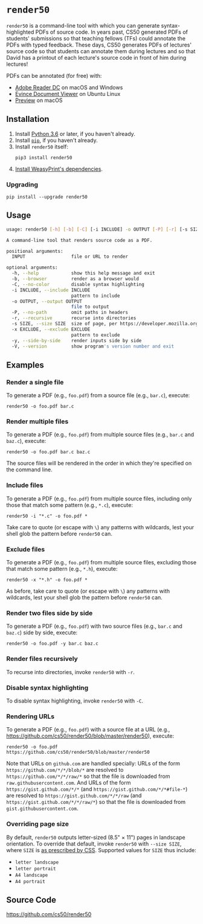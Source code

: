 # `render50`

`render50` is a command-line tool with which you can generate syntax-highlighted PDFs of source code. In years past, CS50 generated PDFs of students' submissions so that teaching fellows (TFs) could annotate the PDFs with typed feedback. These days, CS50 generates PDFs of lectures' source code so that students can annotate them during lectures and so that David has a printout of each lecture's source code in front of him during lectures!

PDFs can be annotated (for free) with:

- [Adobe Reader DC](https://acrobat.adobe.com/us/en/acrobat/pdf-reader.html) on macOS and Windows
- [Evince Document Viewer](https://help.ubuntu.com/community/Evince) on Ubuntu Linux
- [Preview](https://support.apple.com/en-us/HT201740) on macOS

## Installation

1. Install [Python 3.6](/python) or later, if you haven't already.
1. Install [`pip`](/pip), if you haven't already.
1. Install `render50` itself:
    ```
    pip3 install render50
    ```
1. [Install WeasyPrint's dependencies](http://weasyprint.readthedocs.io/en/latest/install.html).

### Upgrading

```
pip install --upgrade render50
```

## Usage

```bash
usage: render50 [-h] [-b] [-C] [-i INCLUDE] -o OUTPUT [-P] [-r] [-s SIZE] [-x EXCLUDE] [-y] [-V] [INPUT [INPUT ...]]

A command-line tool that renders source code as a PDF.

positional arguments:
  INPUT                 file or URL to render

optional arguments:
  -h, --help            show this help message and exit
  -b, --browser         render as a browser would
  -C, --no-color        disable syntax highlighting
  -i INCLUDE, --include INCLUDE
                        pattern to include
  -o OUTPUT, --output OUTPUT
                        file to output
  -P, --no-path         omit paths in headers
  -r, --recursive       recurse into directories
  -s SIZE, --size SIZE  size of page, per https://developer.mozilla.org/en-US/docs/Web/CSS/@page/size
  -x EXCLUDE, --exclude EXCLUDE
                        pattern to exclude
  -y, --side-by-side    render inputs side by side
  -V, --version         show program's version number and exit
```

## Examples

### Render a single file

To generate a PDF (e.g., `foo.pdf`) from a source file (e.g., `bar.c`), execute:

```
render50 -o foo.pdf bar.c
```

### Render multiple files

To generate a PDF (e.g., `foo.pdf`) from multiple source files (e.g., `bar.c` and `baz.c`), execute:

```
render50 -o foo.pdf bar.c baz.c
```

The source files will be rendered in the order in which they're specified on the command line.

### Include files

To generate a PDF (e.g., `foo.pdf`) from multiple source files, including only those that match some pattern (e.g., `*.c`), execute:

```
render50 -i "*.c" -o foo.pdf *
```

Take care to quote (or escape with `\`) any patterns with wildcards, lest your shell glob the pattern before `render50` can.

### Exclude files

To generate a PDF (e.g., `foo.pdf`) from multiple source files, excluding those that match some pattern (e.g., `*.h`), execute:

```
render50 -x "*.h" -o foo.pdf *
```

As before, take care to quote (or escape with `\`) any patterns with wildcards, lest your shell glob the pattern before `render50` can.

### Render two files side by side

To generate a PDF (e.g., `foo.pdf`) with two source files (e.g., `bar.c` and `baz.c`) side by side, execute:

```
render50 -o foo.pdf -y bar.c baz.c
```

### Render files recursively

To recurse into directories, invoke `render50` with `-r`.

### Disable syntax highlighting

To disable syntax highlighting, invoke `render50` with `-C`.

### Rendering URLs

To generate a PDF (e.g., `foo.pdf`) with a source file at a URL (e.g., https://github.com/cs50/render50/blob/master/render50), execute:

```
render50 -o foo.pdf https://github.com/cs50/render50/blob/master/render50
```

Note that URLs on `github.com` are handled specially: URLs of the form `https://github.com/*/*/blob/*` are resolved to `https://github.com/*/*/raw/*` so that the file is downloaded from `raw.githubusercontent.com`. And URLs of the form `https://gist.github.com/*/*` (and `https://gist.github.com/*/*#file-*`) are resolved to `https://gist.github.com/*/*/raw` (and `https://gist.github.com/*/*/raw/*`) so that the file is downloaded from `gist.githubusercontent.com`.

### Overriding page size

By default, `render50` outputs letter-sized (8.5" × 11") pages in landscape orientation. To override that default, invoke `render50` with `--size SIZE`, where `SIZE` is [as prescribed by CSS](https://developer.mozilla.org/en-US/docs/Web/CSS/@page/size). Supported values for `SIZE` thus include:

- `letter landscape`
- `letter portrait`
- `A4 landscape`
- `A4 portrait`

## Source Code

<https://github.com/cs50/render50>
